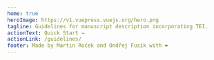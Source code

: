 ```yaml
---
home: true
heroImage: https://v1.vuepress.vuejs.org/hero.png
tagline: Guidelines for manuscript description incorporating TEI.
actionText: Quick Start →
actionLink: /guidelines/
footer: Made by Martin Roček and Ondřej Fusík with ❤️
---
```


